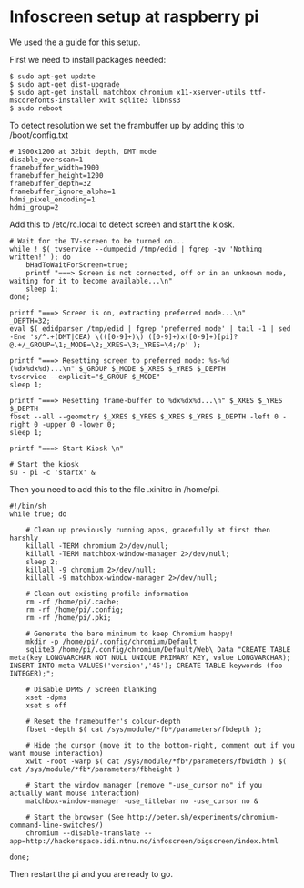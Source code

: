 # Infoscreen setup at raspberry pi

We used the a [guide](http://blogs.wcode.org/2013/09/howto-boot-your-raspberry-pi-into-a-fullscreen-browser-kiosk/) for this setup.

First we need to install packages needed:

	$ sudo apt-get update
	$ sudo apt-get dist-upgrade
	$ sudo apt-get install matchbox chromium x11-xserver-utils ttf-mscorefonts-installer xwit sqlite3 libnss3
	$ sudo reboot
	
To detect resolution we set the frambuffer up by adding this to /boot/config.txt

	# 1900x1200 at 32bit depth, DMT mode
	disable_overscan=1
	framebuffer_width=1900
	framebuffer_height=1200
	framebuffer_depth=32
	framebuffer_ignore_alpha=1
	hdmi_pixel_encoding=1
	hdmi_group=2
	
Add this to /etc/rc.local to detect screen and start the kiosk.

	# Wait for the TV-screen to be turned on...
	while ! $( tvservice --dumpedid /tmp/edid | fgrep -qv 'Nothing written!' ); do
		bHadToWaitForScreen=true;
		printf "===> Screen is not connected, off or in an unknown mode, waiting for it to become available...\n"
		sleep 1;
	done;

	printf "===> Screen is on, extracting preferred mode...\n"
	_DEPTH=32;
	eval $( edidparser /tmp/edid | fgrep 'preferred mode' | tail -1 | sed -Ene 's/^.+(DMT|CEA) \(([0-9]+)\) ([0-9]+)x([0-9]+)[pi]? @.+/_GROUP=\1;_MODE=\2;_XRES=\3;_YRES=\4;/p' );

	printf "===> Resetting screen to preferred mode: %s-%d (%dx%dx%d)...\n" $_GROUP $_MODE $_XRES $_YRES $_DEPTH
	tvservice --explicit="$_GROUP $_MODE"
	sleep 1;

	printf "===> Resetting frame-buffer to %dx%dx%d...\n" $_XRES $_YRES $_DEPTH
	fbset --all --geometry $_XRES $_YRES $_XRES $_YRES $_DEPTH -left 0 -right 0 -upper 0 -lower 0;
	sleep 1;

	printf "===> Start Kiosk \n"
	
	# Start the kiosk
	su - pi -c 'startx' &
	
Then you need to add this to the file .xinitrc in /home/pi.


	#!/bin/sh
	while true; do

		# Clean up previously running apps, gracefully at first then harshly
		killall -TERM chromium 2>/dev/null;
		killall -TERM matchbox-window-manager 2>/dev/null;
		sleep 2;
		killall -9 chromium 2>/dev/null;
		killall -9 matchbox-window-manager 2>/dev/null;

		# Clean out existing profile information
		rm -rf /home/pi/.cache;
		rm -rf /home/pi/.config;
		rm -rf /home/pi/.pki;

		# Generate the bare minimum to keep Chromium happy!
		mkdir -p /home/pi/.config/chromium/Default
		sqlite3 /home/pi/.config/chromium/Default/Web\ Data "CREATE TABLE meta(key LONGVARCHAR NOT NULL UNIQUE PRIMARY KEY, value LONGVARCHAR); INSERT INTO meta VALUES('version','46'); CREATE TABLE keywords (foo INTEGER);";

		# Disable DPMS / Screen blanking
		xset -dpms
		xset s off

		# Reset the framebuffer's colour-depth
		fbset -depth $( cat /sys/module/*fb*/parameters/fbdepth );
	
		# Hide the cursor (move it to the bottom-right, comment out if you want mouse interaction)
		xwit -root -warp $( cat /sys/module/*fb*/parameters/fbwidth ) $( cat /sys/module/*fb*/parameters/fbheight )
	
		# Start the window manager (remove "-use_cursor no" if you actually want mouse interaction)
		matchbox-window-manager -use_titlebar no -use_cursor no &
	
		# Start the browser (See http://peter.sh/experiments/chromium-command-line-switches/)
		chromium --disable-translate --app=http://hackerspace.idi.ntnu.no/infoscreen/bigscreen/index.html
	
	done;

Then restart the pi and you are ready to go.
